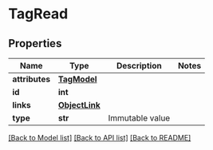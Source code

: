 # TagRead

## Properties
Name | Type | Description | Notes
------------ | ------------- | ------------- | -------------
**attributes** | [**TagModel**](TagModel.md) |  | 
**id** | **int** |  | 
**links** | [**ObjectLink**](ObjectLink.md) |  | 
**type** | **str** | Immutable value | 

[[Back to Model list]](../README.md#documentation-for-models) [[Back to API list]](../README.md#documentation-for-api-endpoints) [[Back to README]](../README.md)



